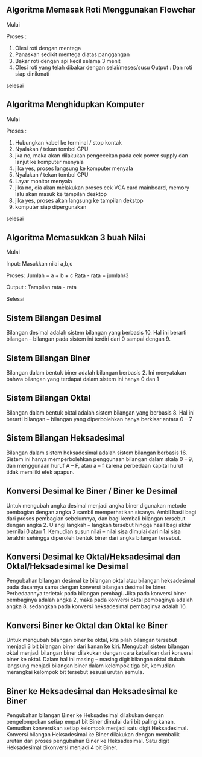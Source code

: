 ## Algoritma Memasak Roti Menggunakan Flowchar
Mulai

Proses :
1. Olesi roti dengan mentega
2. Panaskan sedikit mentega diatas panggangan
3. Bakar roti dengan api kecil selama 3 menit 
4. Olesi roti yang telah dibakar dengan selai/meses/susu
Output :
Dan roti siap dinikmati

selesai

## Algoritma Menghidupkan Komputer
Mulai

Proses :
1. Hubungkan kabel ke terminal / stop kontak
2. Nyalakan / tekan  tombol CPU 
3. jka no, maka akan dilakukan pengecekan pada cek power supply dan lanjut ke komputer menyala
4. jika yes, proses langsung ke komputer menyala
5. Nyalakan / tekan tombol CPU
6. Layar monitor menyala 
7. jika no, dia akan melakukan proses cek VGA card mainboard, memory lalu akan masuk ke tampilan desktop 
8. jika yes, proses akan langsung ke tampilan dekstop
9. komputer siap dipergunakan

selesai

## Algoritma Memasukkan 3 buah Nilai
Mulai 

Input:
Masukkan nilai a,b,c

Proses:
Jumlah = a + b + c 
Rata - rata = jumlah/3

Output :
Tampilan rata - rata

Selesai

## Sistem Bilangan Desimal
Bilangan desimal adalah sistem bilangan yang berbasis 10. Hal ini berarti bilangan – bilangan pada sistem
ini terdiri dari 0 sampai dengan 9.

## Sistem Bilangan Biner
Bilangan dalam bentuk biner adalah bilangan berbasis 2. Ini menyatakan bahwa bilangan yang terdapat dalam sistem ini hanya 0 dan 1

## Sistem Bilangan Oktal
Bilangan dalam bentuk oktal adalah sistem bilangan yang berbasis 8. Hal ini berarti bilangan – bilangan yang diperbolehkan hanya berkisar antara 0 – 7

## Sistem Bilangan Heksadesimal
Bilangan dalam sistem heksadesimal adalah sistem bilangan berbasis 16. Sistem ini hanya memperbolehkan penggunaan bilangan dalam skala 0 – 9, dan menggunaan huruf A – F, atau a – f karena perbedaan kapital huruf tidak memiliki efek apapun.

## Konversi Desimal ke Biner / Biner ke Desimal
Untuk mengubah angka desimal menjadi angka biner digunakan metode pembagian dengan angka 2 sambil memperhatikan sisanya. Ambil hasil bagi dari proses pembagian sebelumnya, dan bagi kembali bilangan tersebut dengan angka 2. Ulangi langkah –
langkah tersebut hingga hasil bagi akhir bernilai 0 atau 1. Kemudian susun nilai – nilai sisa dimulai dari nilai sisa terakhir sehingga diperoleh bentuk biner dari angka bilangan tersebut. 

## Konversi Desimal ke Oktal/Heksadesimal dan Oktal/Heksadesimal ke Desimal 
Pengubahan bilangan desimal ke bilangan oktal atau bilangan heksadesimal pada dasarnya sama dengan konversi bilangan desimal ke biner. Perbedaannya terletak pada bilangan pembagi. Jika pada konversi biner pembaginya adalah angka 2, maka pada konversi oktal pembaginya adalah angka 8, sedangkan pada konversi heksadesimal pembaginya adalah 16. 

## Konversi Biner ke Oktal dan Oktal ke Biner
Untuk mengubah bilangan biner ke oktal, kita pilah bilangan tersebut menjadi 3 bit bilangan biner dari kanan ke kiri. Mengubah sistem bilangan oktal menjadi bilangan biner dilakukan dengan cara kebalikan dari konversi biner ke oktal. Dalam hal ini masing – masing digit bilangan oktal diubah langsung menjadi bilangan biner dalam kelompok tiga bit, kemudian merangkai kelompok bit tersebut sesuai urutan semula. 

## Biner ke Heksadesimal dan Heksadesimal ke Biner 
Pengubahan bilangan Biner ke Heksadesimal dilakukan dengan pengelompokan setiap empat bit Biner dimulai dari bit paling kanan. Kemudian konversikan setiap kelompok menjadi satu digit Heksadesimal. Konversi bilangan Heksadesimal ke Biner dilakukan dengan membalik urutan dari proses pengubahan Biner ke Heksadesimal. Satu digit Heksadesimal dikonversi menjadi 4 bit Biner. 


